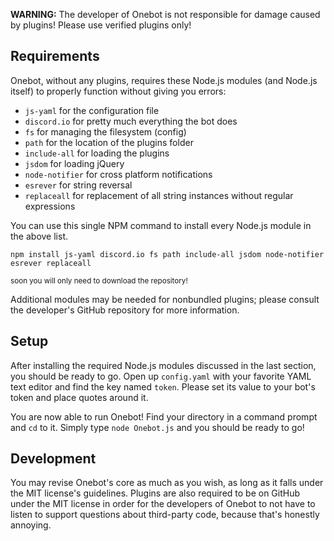 **WARNING:** The developer of Onebot is not responsible for damage caused by plugins! Please use verified plugins only!

## Requirements

Onebot, without any plugins, requires these Node.js modules (and Node.js itself) to properly function without giving you errors:

* `js-yaml` for the configuration file
* `discord.io` for pretty much everything the bot does
* `fs` for managing the filesystem (config)
* `path` for the location of the plugins folder
* `include-all` for loading the plugins
* `jsdom` for loading jQuery
* `node-notifier` for cross platform notifications
* `esrever` for string reversal
* `replaceall` for replacement of all string instances without regular expressions

You can use this single NPM command to install every Node.js module in the above list.

    npm install js-yaml discord.io fs path include-all jsdom node-notifier esrever replaceall
    
<sup>soon you will only need to download the repository!</sup>

Additional modules may be needed for nonbundled plugins; please consult the developer's GitHub repository for more information.

## Setup

After installing the required Node.js modules discussed in the last section, you should be ready to go. Open up `config.yaml` with your favorite YAML text editor and find the key named `token`. Please set its value to your bot's token and place quotes around it.

You are now able to run Onebot! Find your directory in a command prompt and `cd` to it. Simply type `node Onebot.js` and you should be ready to go!

## Development

You may revise Onebot's core as much as you wish, as long as it falls under the MIT license's guidelines. Plugins are also required to be on GitHub under the MIT license in order for the developers of Onebot to not have to listen to support questions about third-party code, because that's honestly annoying.
